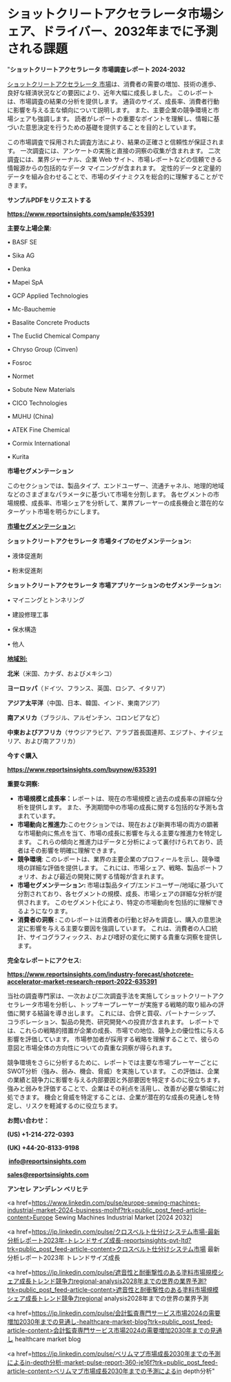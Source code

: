 # ショットクリートアクセラレータ市場シェア、ドライバー、2032年までに予測される課題

"<strong>ショットクリートアクセラレータ 市場調査レポート 2024-2032</strong>

<a href=https://www.reportsinsights.com/sample/635391>ショットクリートアクセラレータ 市場</a>は、消費者の需要の増加、技術の進歩、良好な経済状況などの要因により、近年大幅に成長しました。 このレポートは、市場調査の結果の分析を提供します。 通貨のサイズ、成長率、消費者行動に影響を与える主な傾向について説明します。 また、主要企業の競争環境と市場シェアも強調します。 読者がレポートの重要なポイントを理解し、情報に基づいた意思決定を行うための基礎を提供することを目的としています。

この市場調査で採用された調査方法により、結果の正確さと信頼性が保証されます。 一次調査には、アンケートの実施と直接の洞察の収集が含まれます。 二次調査には、業界ジャーナル、企業 Web サイト、市場レポートなどの信頼できる情報源からの包括的なデータ マイニングが含まれます。 定性的データと定量的データを組み合わせることで、市場のダイナミクスを総合的に理解することができます。

<strong><b>サンプルPDFをリクエストする</b></strong>

<a href=https://www.reportsinsights.com/sample/635391><strong><u>https://www.reportsinsights.com/sample/635391</u></strong></a>

<strong>主要な上場企業:</strong>

• BASF SE

• Sika AG

• Denka

• Mapei SpA

• GCP Applied Technologies

• Mc-Bauchemie

• Basalite Concrete Products

• The Euclid Chemical Company

• Chryso Group (Cinven)

• Fosroc

• Normet

• Sobute New Materials

• CICO Technologies

• MUHU (China)

• ATEK Fine Chemical

• Cormix International

• Kurita

<strong>市場セグメンテーション</strong>

このセクションでは、製品タイプ、エンドユーザー、流通チャネル、地理的地域などのさまざまなパラメータに基づいて市場を分割します。 各セグメントの市場規模、成長率、市場シェアを分析して、業界プレーヤーの成長機会と潜在的なターゲット市場を明らかにします。

<strong><u>市場セグメンテーション</u></strong><strong><u>:</u></strong>

<strong>ショットクリートアクセラレータ 市場タイプのセグメンテーション:</strong>

• 液体促進剤

• 粉末促進剤

<strong>ショットクリートアクセラレータ 市場アプリケーションのセグメンテーション:</strong>

• マイニングとトンネリング

• 建設修理工事

• 保水構造

• 他人

<strong><u>地域別</u></strong><strong><u>:</u></strong>

<strong>北米</strong>（米国、カナダ、およびメキシコ）

<strong>ヨーロッパ</strong>（ドイツ、フランス、英国、ロシア、イタリア）

<strong>アジア太平洋</strong>（中国、日本、韓国、インド、東南アジア）

<strong>南アメリカ</strong>（ブラジル、アルゼンチン、コロンビアなど）

<strong>中東およびアフリカ</strong>（サウジアラビア、アラブ首長国連邦、エジプト、ナイジェリア、および南アフリカ）

<strong>今すぐ購入</strong>

<a href=https://www.reportsinsights.com/buynow/635391><strong><u>https://www.reportsinsights.com/buynow/635391</u></strong></a>

<strong>重要な洞察:</strong>
<ul>
  <li><strong>市場規模と成長率：</strong>レポートは、現在の市場規模と過去の成長率の詳細な分析を提供します。 また、予測期間中の市場の成長に関する包括的な予測も含まれています。</li>
  <li><strong>市場動向と推進力:</strong>このセクションでは、現在および新興市場の両方の顕著な市場動向に焦点を当て、市場の成長に影響を与える主要な推進力を特定します。 これらの傾向と推進力はデータと分析によって裏付けられており、読者はその影響を明確に理解できます。</li>
  <li><strong>競争環境</strong>: このレポートは、業界の主要企業のプロフィールを示し、競争環境の詳細な評価を提供します。 これには、市場シェア、戦略、製品ポートフォリオ、および最近の開発に関する情報が含まれます。</li>
  <li><strong>市場セグメンテーション: </strong>市場は製品タイプ/エンドユーザー/地域に基づいて分割されており、各セグメントの規模、成長、市場シェアの詳細な分析が提供されます。 このセグメント化により、特定の市場動向を包括的に理解できるようになります。</li>
  <li><strong>消費者の洞察 : </strong>このレポートは消費者の行動と好みを調査し、購入の意思決定に影響を与える主要な要因を強調しています。 これは、消費者の人口統計、サイコグラフィックス、および嗜好の変化に関する貴重な洞察を提供します。</li>
</ul>
<strong>完全なレポートにアクセス:</strong>

<a href=https://www.reportsinsights.com/industry-forecast/shotcrete-accelerator-market-research-report-2022-635391><strong><u><b>https://www.reportsinsights.com/industry-forecast/shotcrete-accelerator-market-research-report-2022-635391</b></u></strong></a>

当社の調査専門家は、一次および二次調査手法を実施してショットクリートアクセラレータ市場を分析し、トップキープレーヤーが実施する戦略的取り組みの評価に関する結論を導き出します。 これには、合併と買収、パートナーシップ、コラボレーション、製品の発売、研究開発への投資が含まれます。 レポートでは、これらの戦略的措置が企業の成長、市場での地位、競争上の優位性に与える影響を評価しています。 市場参加者が採用する戦略を理解することで、彼らの意図と市場全体の方向性についての貴重な洞察が得られます。

競争環境をさらに分析するために、レポートでは主要な市場プレーヤーごとにSWOT分析（強み、弱み、機会、脅威）を実施しています。 この評価は、企業の業績と競争力に影響を与える内部要因と外部要因を特定するのに役立ちます。 強みと弱みを評価することで、企業はその利点を活用し、改善が必要な領域に対処できます。 機会と脅威を特定することは、企業が潜在的な成長の見通しを特定し、リスクを軽減するのに役立ちます。

<strong>お問い合わせ：</strong>

<strong>(US) +1-214-272-0393</strong>

<strong>(UK) +44-20-8133-9198</strong>

<strong> </strong><a href=info@reportsinsights.com><strong><u>info@reportsinsights.com</u></strong></a>

<a href=sales@reportsinsights.com><strong><u>sales@reportsinsights.com</u></strong></a>

<strong>アンセレ アンデレン ベリヒテ</strong>

<a href=https://www.linkedin.com/pulse/europe-sewing-machines-industrial-market-2024-business-molhf?trk=public_post_feed-article-content>Europe Sewing Machines Industrial Market [2024 2032]</a>

<a href=https://jp.linkedin.com/pulse/クロスベルト仕分けシステム市場-最新分析レポート2023年-トレンドサイズ成長-reportsinsights-pvt-ltd?trk=public_post_feed-article-content>クロスベルト仕分けシステム市場 最新分析レポート2023年 トレンドサイズ成長</a>

<a href=https://jp.linkedin.com/pulse/遮音性と耐衝撃性のある塗料市場規模シェア成長トレンド競争力regional-analysis2028年までの世界の業界予測?trk=public_post_feed-article-content>遮音性と耐衝撃性のある塗料市場規模シェア成長トレンド競争力regional analysis2028年までの世界の業界予測</a>

<a href=https://jp.linkedin.com/pulse/会計監査専門サービス市場2024の需要増加2030年までの見通し-healthcare-market-blog?trk=public_post_feed-article-content>会計監査専門サービス市場2024の需要増加2030年までの見通し healthcare market blog</a>

<a href=https://jp.linkedin.com/pulse/ベリムマブ市場成長2030年までの予測によるin-depth分析-market-pulse-report-360-je16f?trk=public_post_feed-article-content>ベリムマブ市場成長2030年までの予測によるin depth分析</a>"
